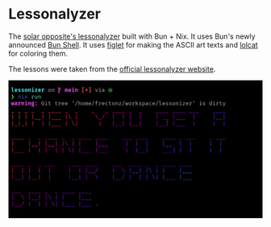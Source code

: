 # Lessonalyzer

The [solar opposite's lessonalyzer](https://youtu.be/ucf81uiwf58) built with Bun + Nix.
It uses Bun's newly announced [Bun Shell](https://bun.sh/blog/the-bun-shell).
It uses [figlet](http://www.figlet.org/) for making the ASCII art texts and [lolcat](https://github.com/busyloop/lolcat) for coloring them.

The lessons were taken from the [official lessonalyzer website](https://www.thesolaropposites.com/lessonalyzer/).

![lessonalyzer](./lessonalyzer.png)
